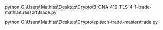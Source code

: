 python C:\Users\Mathias\Desktop\Crypto\B-CNA-410-TLS-4-1-trade-mathias.ressort\trade.py

python C:\Users\Mathias\Desktop\Crypto\epitech-trade-master\trade.py